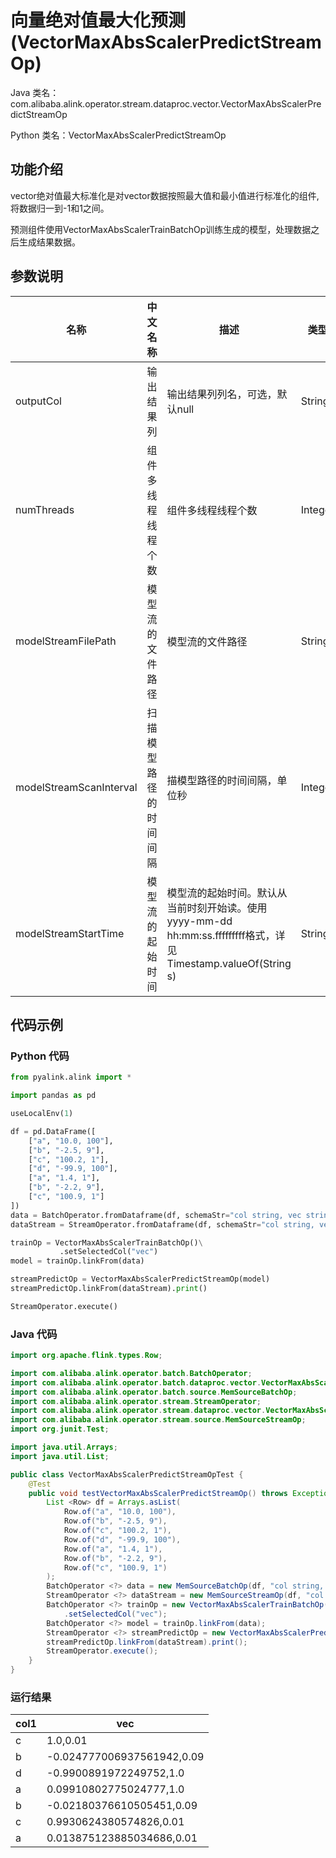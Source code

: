 # 向量绝对值最大化预测 (VectorMaxAbsScalerPredictStreamOp)
Java 类名：com.alibaba.alink.operator.stream.dataproc.vector.VectorMaxAbsScalerPredictStreamOp

Python 类名：VectorMaxAbsScalerPredictStreamOp


## 功能介绍

vector绝对值最大标准化是对vector数据按照最大值和最小值进行标准化的组件, 将数据归一到-1和1之间。

预测组件使用VectorMaxAbsScalerTrainBatchOp训练生成的模型，处理数据之后生成结果数据。

## 参数说明

| 名称 | 中文名称 | 描述 | 类型 | 是否必须？ | 默认值 |
| --- | --- | --- | --- | --- | --- |
| outputCol | 输出结果列 | 输出结果列列名，可选，默认null | String |  | null |
| numThreads | 组件多线程线程个数 | 组件多线程线程个数 | Integer |  | 1 |
| modelStreamFilePath | 模型流的文件路径 | 模型流的文件路径 | String |  | null |
| modelStreamScanInterval | 扫描模型路径的时间间隔 | 描模型路径的时间间隔，单位秒 | Integer |  | 10 |
| modelStreamStartTime | 模型流的起始时间 | 模型流的起始时间。默认从当前时刻开始读。使用yyyy-mm-dd hh:mm:ss.fffffffff格式，详见Timestamp.valueOf(String s) | String |  | null |


## 代码示例
### Python 代码
```python
from pyalink.alink import *

import pandas as pd

useLocalEnv(1)

df = pd.DataFrame([
    ["a", "10.0, 100"],
    ["b", "-2.5, 9"],
    ["c", "100.2, 1"],
    ["d", "-99.9, 100"],
    ["a", "1.4, 1"],
    ["b", "-2.2, 9"],
    ["c", "100.9, 1"]
])
data = BatchOperator.fromDataframe(df, schemaStr="col string, vec string")
dataStream = StreamOperator.fromDataframe(df, schemaStr="col string, vec string")

trainOp = VectorMaxAbsScalerTrainBatchOp()\
           .setSelectedCol("vec")
model = trainOp.linkFrom(data)

streamPredictOp = VectorMaxAbsScalerPredictStreamOp(model)
streamPredictOp.linkFrom(dataStream).print()

StreamOperator.execute()

```
### Java 代码
```java
import org.apache.flink.types.Row;

import com.alibaba.alink.operator.batch.BatchOperator;
import com.alibaba.alink.operator.batch.dataproc.vector.VectorMaxAbsScalerTrainBatchOp;
import com.alibaba.alink.operator.batch.source.MemSourceBatchOp;
import com.alibaba.alink.operator.stream.StreamOperator;
import com.alibaba.alink.operator.stream.dataproc.vector.VectorMaxAbsScalerPredictStreamOp;
import com.alibaba.alink.operator.stream.source.MemSourceStreamOp;
import org.junit.Test;

import java.util.Arrays;
import java.util.List;

public class VectorMaxAbsScalerPredictStreamOpTest {
	@Test
	public void testVectorMaxAbsScalerPredictStreamOp() throws Exception {
		List <Row> df = Arrays.asList(
			Row.of("a", "10.0, 100"),
			Row.of("b", "-2.5, 9"),
			Row.of("c", "100.2, 1"),
			Row.of("d", "-99.9, 100"),
			Row.of("a", "1.4, 1"),
			Row.of("b", "-2.2, 9"),
			Row.of("c", "100.9, 1")
		);
		BatchOperator <?> data = new MemSourceBatchOp(df, "col string, vec string");
		StreamOperator <?> dataStream = new MemSourceStreamOp(df, "col string, vec string");
		BatchOperator <?> trainOp = new VectorMaxAbsScalerTrainBatchOp()
			.setSelectedCol("vec");
		BatchOperator <?> model = trainOp.linkFrom(data);
		StreamOperator <?> streamPredictOp = new VectorMaxAbsScalerPredictStreamOp(model);
		streamPredictOp.linkFrom(dataStream).print();
		StreamOperator.execute();
	}
}
```
### 运行结果

col1|vec
----|---
c|1.0,0.01
b|-0.024777006937561942,0.09
d|-0.9900891972249752,1.0
a|0.09910802775024777,1.0
b|-0.02180376610505451,0.09
c|0.9930624380574826,0.01
a|0.013875123885034686,0.01
